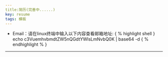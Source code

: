 ```yaml
---
title:简历(完善中......)
key: resume
tags: 模板
---
```

* Email：请在linux终端中输入以下内容查看邮箱地址:
{ % highlight shell }
echo c3VuemhvbmdtZW5nQGdtYWlsLmNvbQ0K | base64 -d
{ % endhighlight % }
---
